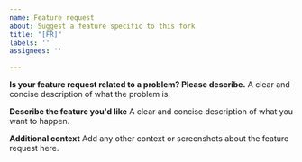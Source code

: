 ```yaml
---
name: Feature request
about: Suggest a feature specific to this fork
title: "[FR]"
labels: ''
assignees: ''

---
```


**Is your feature request related to a problem? Please describe.**
A clear and concise description of what the problem is.

**Describe the feature you'd like**
A clear and concise description of what you want to happen.

**Additional context**
Add any other context or screenshots about the feature request here.
